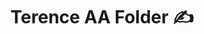 <h1 align="center"> Terence AA Folder ✍️ <a href="#" target="_blank" rel="noreferrer">  </a>   <br>
</h1>
